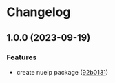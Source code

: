 # Changelog

## 1.0.0 (2023-09-19)


### Features

* create nueip package ([92b0131](https://github.com/lynntuuu/nueip-npm/commit/92b0131abbb27d4e924d448e9713725ea9452969))
